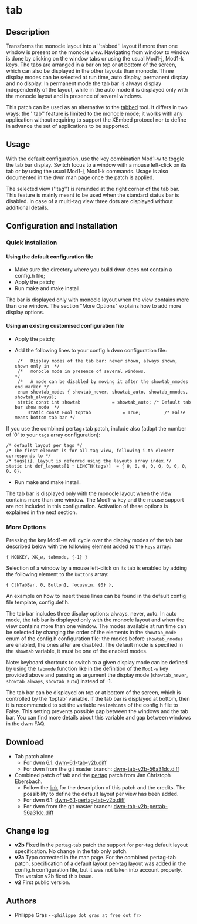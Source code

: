 tab
===

Description
-----------
Transforms the monocle layout into a ''tabbed'' layout if more than one window
is present on the monocle view. Navigating from window to window is done by
clicking on the window tabs or using the usual Mod1-j, Mod1-k keys. The tabs
are arranged in a bar on top or at bottom of the screen, which can also be
displayed in the other layouts than monocle. Three display modes can be
selected at run time, auto display, permanent display and no display. In
permanent mode the tab bar is always display independently of the layout, while
in the auto mode it is displayed only with the monocle layout and in presence
of several windows.

This patch can be used as an alternative to the
[tabbed](//tools.suckless.org/tabbed/) tool. It differs in two ways: the
''tab'' feature is limited to the monocle mode; it works with any application
without requiring to support the XEmbed protocol nor to define in advance the
set of applications to be supported.

Usage
-----
With the default configuration, use the key combination Mod1-w to toggle the
tab bar display. Switch focus to a window with a mouse left-click on its tab or
by using the usual Mod1-j, Mod1-k commands. Usage is also documented in the dwm
man page once the patch is applied.

The selected view (''tag'') is reminded at the right corner of the tab bar.
This feature is mainly meant to be used when the standard status bar is
disabled. In case of a multi-tag view three dots are displayed without
additional details.

Configuration and Installation
------------------------------

### Quick installation

#### Using the default configuration file

* Make sure the directory where you build dwm does not contain a config.h file;
* Apply the patch;
* Run make and make install.

The bar is displayed only with monocle layout when the view contains more than
one window. The section "More Options" explains how to add more display
options.

#### Using an existing customised configuration file

* Apply the patch;
* Add the following lines to your config.h dwm configuration file:

       /*   Display modes of the tab bar: never shown, always shown, shown only in  */
       /*   monocle mode in presence of several windows.                            */
       /*   A mode can be disabled by moving it after the showtab_nmodes end marker */
       enum showtab_modes { showtab_never, showtab_auto, showtab_nmodes, showtab_always};
       static const int showtab            = showtab_auto; /* Default tab bar show mode  */
	       static const Bool toptab            = True;         /* False means bottom tab bar */

If you use the combined pertag+tab patch, include also (adapt the number of '0'
to your `tags` array configuration):

	/* default layout per tags */
	/* The first element is for all-tag view, following i-th element corresponds to */
	/* tags[i]. Layout is referred using the layouts array index.*/
	static int def_layouts[1 + LENGTH(tags)]  = { 0, 0, 0, 0, 0, 0, 0, 0, 0, 0};
* Run make and make install.

The tab bar is displayed only with the monocle layout when the view contains
more than one window. The Mod1-w key and the mouse support are not included in
this configuration. Activation of these options is explained in the next
section.

### More Options

Pressing the key Mod1-w will cycle over the display modes of the tab bar
described below with the following element added to the `keys` array:

	{ MODKEY, XK_w, tabmode, {-1} }

Selection of a window by a mouse left-click on its tab is enabled by adding the
following element to the `buttons` array:

	{ ClkTabBar, 0, Button1, focuswin, {0} },

An example on how to insert these lines can be found in the default config file
template, config.def.h.

The tab bar includes three display options: always, never, auto. In auto mode,
the tab bar is displayed only with the monocle layout and when the view
contains more than one window. The modes available at run time can be selected
by changing the order of the elements in the `showtab_mode` enum of the
config.h configuration file: the modes before `showtab_nmodes` are enabled, the
ones after are disabled. The default mode is specified in the `showtab`
variable, it must be one of the enabled modes.

Note: keyboard shortcuts to switch to a given display mode can be defined by
using the `tabmode` function like in the definition of the `Mod1-w` key
provided above and passing as argument the display mode (`showtab_never`,
`showtab_always`, `showtab_auto`) instead of -1.

The tab bar can be displayed on top or at bottom of the screen, which is
controlled by the 'toptab' variable. If the tab bar is displayed at bottom,
then it is recommended to set the variable `resizehints` of the config.h file
to False. This setting prevents possible gap between the windows and the tab
bar. You can find more details about this variable and gap between windows in
the dwm FAQ.

Download
--------
* Tab patch alone
  * For dwm 6.1: [dwm-6.1-tab-v2b.diff](dwm-6.1-tab-v2b.diff)
  * For dwm from the git master branch: [dwm-tab-v2b-56a31dc.diff](dwm-tab-v2b-56a31dc.diff)
* Combined patch of tab and the [pertag](../pertag/) patch from Jan Christoph
  Ebersbach.
  * Follow the [link](../pertag/) for the description of this patch and the
    credits. The possibility to define the default layout per view has been added.
  * For dwm 6.1: [dwm-6.1-pertag-tab-v2b.diff](dwm-6.1-pertag-tab-v2b.diff)
  * For dwm from the git master branch:
    [dwm-tab-v2b-pertab-56a31dc.diff](dwm-tab-v2b-pertab-56a31dc.diff)

Change log
----------
* **v2b** Fixed in the pertag-tab patch the support for per-tag default layout
  specification. No change in the tab only patch.
* **v2a** Typo corrected in the man page. For the combined pertag-tab patch,
  specification of a default layout per-tag layout was added in the config.h
  configuration file, but it was not taken into account properly. The version v2b
  fixed this issue.
* **v2** First public version.

Authors
-------
* Philippe Gras - `<philippe dot gras at free dot fr>`
